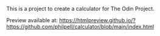 This is a project to create a calculator for The Odin Project.

Preview available at: https://htmlpreview.github.io/?https://github.com/philpell/calculator/blob/main/index.html